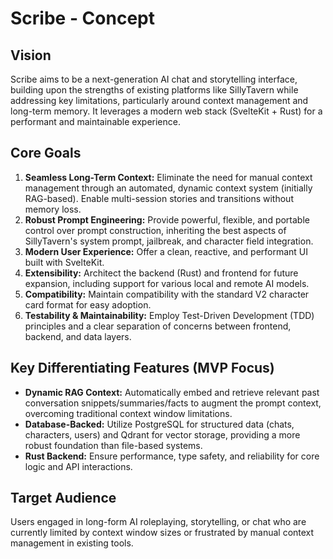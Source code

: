 # Scribe - Concept

## Vision

Scribe aims to be a next-generation AI chat and storytelling interface, building upon the strengths of existing platforms like SillyTavern while addressing key limitations, particularly around context management and long-term memory. It leverages a modern web stack (SvelteKit + Rust) for a performant and maintainable experience.

## Core Goals

1.  **Seamless Long-Term Context:** Eliminate the need for manual context management through an automated, dynamic context system (initially RAG-based). Enable multi-session stories and transitions without memory loss.
2.  **Robust Prompt Engineering:** Provide powerful, flexible, and portable control over prompt construction, inheriting the best aspects of SillyTavern's system prompt, jailbreak, and character field integration.
3.  **Modern User Experience:** Offer a clean, reactive, and performant UI built with SvelteKit.
4.  **Extensibility:** Architect the backend (Rust) and frontend for future expansion, including support for various local and remote AI models.
5.  **Compatibility:** Maintain compatibility with the standard V2 character card format for easy adoption.
6.  **Testability & Maintainability:** Employ Test-Driven Development (TDD) principles and a clear separation of concerns between frontend, backend, and data layers.

## Key Differentiating Features (MVP Focus)

*   **Dynamic RAG Context:** Automatically embed and retrieve relevant past conversation snippets/summaries/facts to augment the prompt context, overcoming traditional context window limitations.
*   **Database-Backed:** Utilize PostgreSQL for structured data (chats, characters, users) and Qdrant for vector storage, providing a more robust foundation than file-based systems.
*   **Rust Backend:** Ensure performance, type safety, and reliability for core logic and API interactions.

## Target Audience

Users engaged in long-form AI roleplaying, storytelling, or chat who are currently limited by context window sizes or frustrated by manual context management in existing tools.